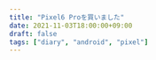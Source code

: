 ```yaml
---
title: "Pixel6 Proを買いました"
date: 2021-11-03T18:00:00+09:00
draft: false
tags: ["diary", "android", "pixel"]
---
```


